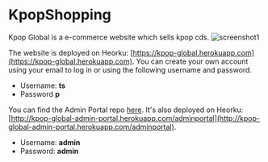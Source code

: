 # KpopShopping

Kpop Global is a e-commerce website which sells kpop cds. 
![screenshot1](https://res.cloudinary.com/hwrd8gr2p/image/upload/v1548480974/github/screenshot1.jpg)

The website is deployed on Heorku:
[https://kpop-global.herokuapp.com](https://kpop-global.herokuapp.com). You can create your own account using your email to log in or using the following username and password.
* Username: **ts**
* Password **p** 


You can find the Admin Portal repo [here](https://github.com/tiansss/adminportal). It's also deployed on Heorku: [http://kpop-global-admin-portal.herokuapp.com/adminportal](http://kpop-global-admin-portal.herokuapp.com/adminportal). 
* Username: **admin**
* Password: **admin**

